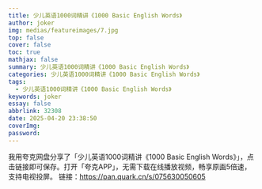 ```yaml
---
title: 少儿英语1000词精讲《1000 Basic English Words》
author: joker
img: medias/featureimages/7.jpg
top: false
cover: false
toc: true
mathjax: false
summary: 少儿英语1000词精讲《1000 Basic English Words》
categories: 少儿英语1000词精讲《1000 Basic English Words》
tags:
  - 少儿英语1000词精讲《1000 Basic English Words》
keywords: joker
essay: false
abbrlink: 32308
date: 2025-04-20 23:38:50
coverImg:
password:
---
```


我用夸克网盘分享了「少儿英语1000词精讲《1000 Basic English Words》」，点击链接即可保存。打开「夸克APP」，无需下载在线播放视频，畅享原画5倍速，支持电视投屏。
链接：https://pan.quark.cn/s/075630050605
